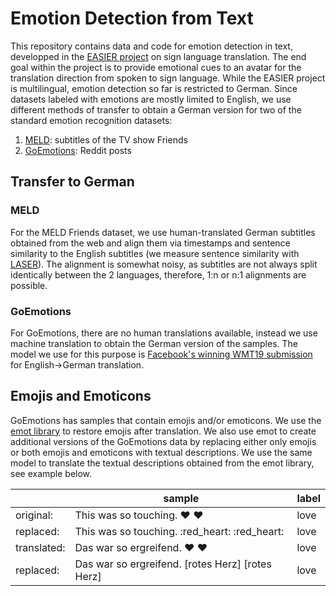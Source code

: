 # Emotion Detection from Text
This repository contains data and code for emotion detection in text, developped in the [EASIER project](https://www.project-easier.eu/) on sign language translation.
The end goal within the project is to provide emotional cues to an avatar for the translation direction from spoken to sign language. While the EASIER project is multilingual, emotion detection so far is restricted to German. 
Since datasets labeled with emotions are mostly limited to English, we use different methods of transfer to obtain a German version for two of the standard emotion recognition datasets:
 1. [MELD](https://affective-meld.github.io/): subtitles of the TV show Friends
 2. [GoEmotions](https://github.com/monologg/GoEmotions-pytorch): Reddit posts
 
## Transfer to German
### MELD
For the MELD Friends dataset, we use human-translated German subtitles obtained from the web and align them via timestamps and sentence similarity to the English subtitles (we measure sentence similarity with [LASER](https://github.com/facebookresearch/LASER)). The alignment is somewhat noisy, as subtitles are not always split identically between the 2 languages, therefore, 1:n or n:1 alignments are possible.

### GoEmotions
For GoEmotions, there are no human translations available, instead we use machine translation to obtain the German version of the samples. The model we use for this purpose is [Facebook's winning WMT19 submission](https://huggingface.co/facebook/wmt19-en-de) for English->German translation.

## Emojis and Emoticons
GoEmotions has samples that contain emojis and/or emoticons. We use the [emot library](https://github.com/NeelShah18/emot) to restore emojis after translation. We also use emot to create additional versions of the GoEmotions data by replacing either only emojis or both emojis and emoticons with textual descriptions. We use the same model to translate the textual descriptions obtained from the emot library, see example below.

|| sample | label |
|----|--------|--------|
original:| This was so touching. :heart: :heart: | love |
replaced: | This was so touching. :red_heart: :red_heart: | love | 
translated: | Das war so ergreifend. :heart: :heart: | love |
replaced:| Das war so ergreifend. [rotes Herz] [rotes Herz] | love |
